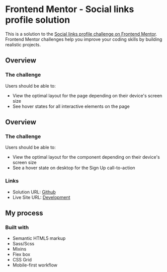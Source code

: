 # Frontend Mentor - Social links profile solution

This is a solution to the [Social links profile challenge on Frontend Mentor](https://www.frontendmentor.io/challenges/social-links-profile-UG32l9m6dQ). Frontend Mentor challenges help you improve your coding skills by building realistic projects.

## Overview

### The challenge

Users should be able to:

- View the optimal layout for the page depending on their device's screen size
- See hover states for all interactive elements on the page

## Overview

### The challenge

Users should be able to:

- View the optimal layout for the component depending on their device's screen size
- See a hover state on desktop for the Sign Up call-to-action

### Links

- Solution URL: [Github](https://github.com/kevencb/results-summary-component)
- Live Site URL: [Development](https://kevencb.github.io/results-summary-component/)

## My process

### Built with

- Semantic HTML5 markup
- Sass/Scss
- Mixins
- Flex box
- CSS Grid
- Mobile-first workflow